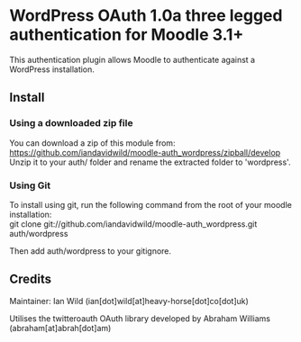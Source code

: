 # WordPress OAuth 1.0a three legged authentication for Moodle 3.1+

This authentication plugin allows Moodle to authenticate against a WordPress installation.

## Install
### Using a downloaded zip file
You can download a zip of this module from: https://github.com/iandavidwild/moodle-auth_wordpress/zipball/develop  
Unzip it to your auth/ folder and rename the extracted folder to 'wordpress'.
### Using Git
To install using git, run the following command from the root of your moodle installation:  
git clone git://github.com/iandavidwild/moodle-auth_wordpress.git auth/wordpress  

Then add auth/wordpress to your gitignore.

## Credits
Maintainer: Ian Wild (ian[dot]wild[at]heavy-horse[dot]co[dot]uk)

Utilises the twitteroauth OAuth library developed by Abraham Williams (abraham[at]abrah[dot]am)

